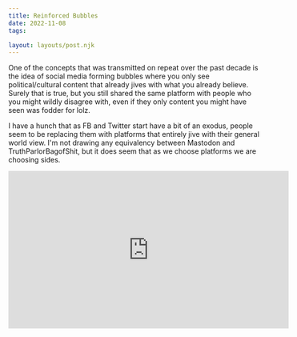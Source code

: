 ```yaml
---
title: Reinforced Bubbles
date: 2022-11-08
tags:

layout: layouts/post.njk
---
```

One of the concepts that was transmitted on repeat over the past decade is the idea of social media forming bubbles where you only see political/cultural content that already jives with what you already believe. Surely that is true, but you still shared the same platform with people who you might wildly disagree with, even if they only content you might have seen was fodder for lolz.

I have a hunch that as FB and Twitter start have a bit of an exodus, people seem to be replacing them with platforms that entirely jive with their general world view. I'm not drawing any equivalency between Mastodon and TruthParlorBagofShit, but it does seem that as we choose platforms we are choosing sides.

<iframe width="560" height="315" src="https://www.youtube.com/embed/AE7IMHRjbeQ" title="YouTube video player" frameborder="0" allow="accelerometer; autoplay; clipboard-write; encrypted-media; gyroscope; picture-in-picture" allowfullscreen></iframe>